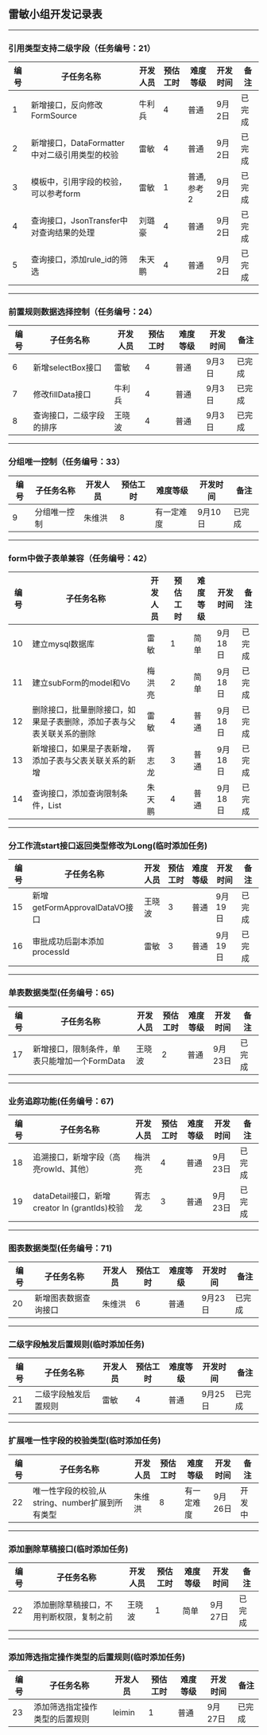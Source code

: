 ## 雷敏小组开发记录表
--- 

### 引用类型支持二级字段（任务编号：21）
编号|子任务名称|开发人员|预估工时|难度等级|开发时间|备注
---|---|---|---|---|---|---
1|新增接口，反向修改FormSource|牛利兵|4|普通|9月2日|已完成
2|新增接口，DataFormatter中对二级引用类型的校验|雷敏|4|普通|9月2日|已完成
3|模板中，引用字段的校验，可以参考form|雷敏|1|普通,参考2|9月2日|已完成
4|查询接口，JsonTransfer中对查询结果的处理|刘璐豪|4|普通|9月2日|已完成
5|查询接口，添加rule_id的筛选|朱天鹏|4|普通|9月2日|已完成

---

### 前置规则数据选择控制（任务编号：24）
编号|子任务名称|开发人员|预估工时|难度等级|开发时间|备注
---|---|---|---|---|---|---
6|新增selectBox接口|雷敏|4|普通|9月3日|已完成
7|修改fillData接口|牛利兵|4|普通|9月3日|已完成
8|查询接口，二级字段的排序|王晓波|4|普通|9月3日|已完成

---

### 分组唯一控制（任务编号：33）
编号|子任务名称|开发人员|预估工时|难度等级|开发时间|备注
---|---|---|---|---|---|---
9|分组唯一控制|朱维洪|8|有一定难度|9月10日|已完成

---

### form中做子表单兼容（任务编号：42）
编号|子任务名称|开发人员|预估工时|难度等级|开发时间|备注
---|---|---|---|---|---|---
10|建立mysql数据库|雷敏|1|简单|9月18日|已完成
11|建立subForm的model和Vo|梅洪亮|2|简单|9月18日|已完成
12|删除接口，批量删除接口，如果是子表删除，添加子表与父表关联关系的删除|雷敏|4|普通|9月18日|已完成
13|新增接口，如果是子表新增，添加子表与父表关联关系的新增|胥志龙|3|普通|9月18日|已完成
14|查询接口，添加查询限制条件，List<FormDataId>|朱天鹏|4|普通|9月18日|已完成

--- 

### 分工作流start接口返回类型修改为Long(临时添加任务)
编号|子任务名称|开发人员|预估工时|难度等级|开发时间|备注
---|---|---|---|---|---|---
15|新增getFormApprovalDataVO接口|王晓波|3|普通|9月19日|已完成
16|审批成功后副本添加processId|雷敏|3|普通|9月19日|已完成

---

### 单表数据类型(任务编号：65)
编号|子任务名称|开发人员|预估工时|难度等级|开发时间|备注
---|---|---|---|---|---|---
17|新增接口，限制条件，单表只能增加一个FormData|王晓波|2|普通|9月23日|已完成

---

### 业务追踪功能(任务编号：67)
编号|子任务名称|开发人员|预估工时|难度等级|开发时间|备注
---|---|---|---|---|---|---
18|追溯接口，新增字段（高亮rowId、其他）|梅洪亮|4|普通|9月23日|已完成
19|dataDetail接口，新增creator In (grantIds)校验|胥志龙|3|普通|9月23日|已完成

---

### 图表数据类型(任务编号：71)
编号|子任务名称|开发人员|预估工时|难度等级|开发时间|备注
---|---|---|---|---|---|---
20|新增图表数据查询接口|朱维洪|6|普通|9月23日|已完成


---

### 二级字段触发后置规则(临时添加任务)
编号|子任务名称|开发人员|预估工时|难度等级|开发时间|备注
---|---|---|---|---|---|---
21|二级字段触发后置规则|雷敏|4|普通|9月25日|已完成


---

### 扩展唯一性字段的校验类型(临时添加任务)
编号|子任务名称|开发人员|预估工时|难度等级|开发时间|备注
---|---|---|---|---|---|---
22|唯一性字段的校验,从string、number扩展到所有类型|朱维洪|8|有一定难度|9月26日|开发中


---

### 添加删除草稿接口(临时添加任务)
编号|子任务名称|开发人员|预估工时|难度等级|开发时间|备注
---|---|---|---|---|---|---
22|添加删除草稿接口，不用判断权限，复制之前|王晓波|1|简单|9月27日|已完成


---

### 添加筛选指定操作类型的后置规则(临时添加任务)
编号|子任务名称|开发人员|预估工时|难度等级|开发时间|备注
---|---|---|---|---|---|---
23|添加筛选指定操作类型的后置规则|leimin|1|普通|9月27日|已完成




